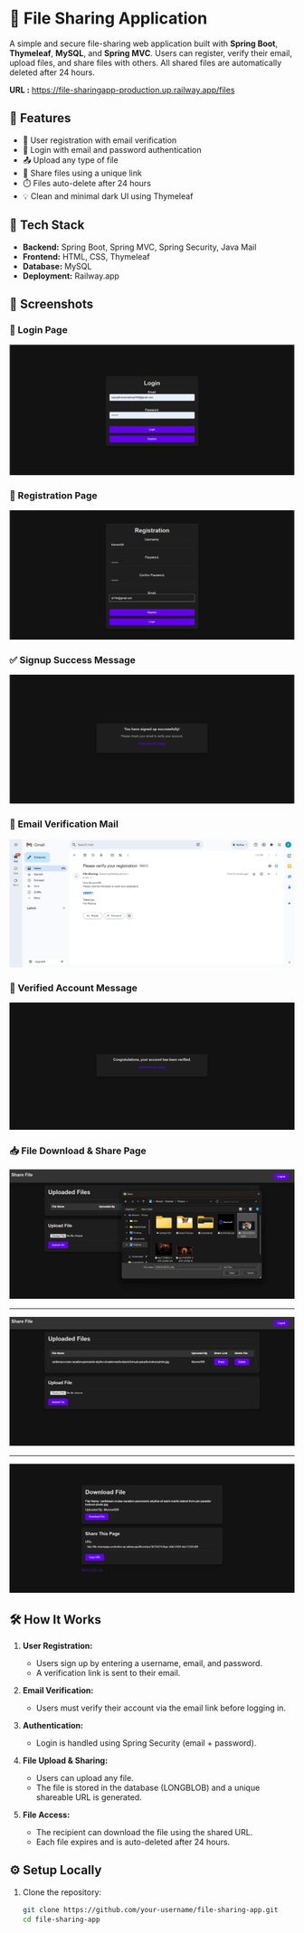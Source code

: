 # 📁 File Sharing Application

A simple and secure file-sharing web application built with **Spring Boot**, **Thymeleaf**, **MySQL**, and **Spring MVC**. Users can register, verify their email, upload files, and share files with others. All shared files are automatically deleted after 24 hours.

**URL :** https://file-sharingapp-production.up.railway.app/files

## 🚀 Features

- 📝 User registration with email verification
- 🔐 Login with email and password authentication
- 📤 Upload any type of file
- 🔗 Share files using a unique link
- ⏱️ Files auto-delete after 24 hours
- 💡 Clean and minimal dark UI using Thymeleaf

## 🔧 Tech Stack

- **Backend:** Spring Boot, Spring MVC, Spring Security, Java Mail
- **Frontend:** HTML, CSS, Thymeleaf
- **Database:** MySQL
- **Deployment:** Railway.app

## 📸 Screenshots

### 🔐 Login Page
![Login](./src/main/resources/static/screenshots/Screenshot%202025-07-08%20175215.png)

### 🧾 Registration Page
![Register](./src/main/resources/static/screenshots/Screenshot%202025-07-08%20175252.png)

### ✅ Signup Success Message
![Signup Success](./src/main/resources/static/screenshots/Screenshot%202025-07-08%20175313.png)

### 📧 Email Verification Mail
![Verification Mail](./src/main/resources/static/screenshots/Screenshot%202025-07-08%20175355.png)

### 🎉 Verified Account Message
![Verified](./src/main/resources/static/screenshots/Screenshot%202025-07-08%20175407.png)

### 📥 File Download & Share Page
![Download & Share1](./src/main/resources/static/screenshots/Screenshot%202025-07-08%20175457.png)

-----------------------------------------------------------------------------
![Download & Share2](./src/main/resources/static/screenshots/Screenshot%202025-07-08%20180434.png)

-----------------------------------------------------------------------------
![Share](./src/main/resources/static/screenshots/Screenshot%202025-07-08%20180453.png)

## 🛠 How It Works

1. **User Registration:**
   - Users sign up by entering a username, email, and password.
   - A verification link is sent to their email.

2. **Email Verification:**
   - Users must verify their account via the email link before logging in.

3. **Authentication:**
   - Login is handled using Spring Security (email + password).

4. **File Upload & Sharing:**
   - Users can upload any file.
   - The file is stored in the database (LONGBLOB) and a unique shareable URL is generated.

5. **File Access:**
   - The recipient can download the file using the shared URL.
   - Each file expires and is auto-deleted after 24 hours.

## ⚙️ Setup Locally

1. Clone the repository:
   ```bash
   git clone https://github.com/your-username/file-sharing-app.git
   cd file-sharing-app
